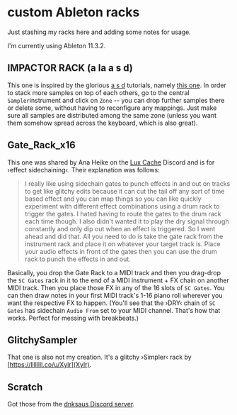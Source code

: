 # custom Ableton racks

Just stashing my racks here and adding some notes for usage.

I'm currently using Ableton 11.3.2.

## IMPACTOR RACK (a la a s d)

This one is inspired by the glorious [a s d](https://patreon.com/a_s_d) tutorials, namely [this one](https://www.youtube.com/watch?v=mdEl03HaNz0). In order to stack more samples on top of each others, go to the central `Sampler`instrument and click on `Zone` -- you can drop further samples there or delete some, without having to reconfigure any mappings. Just make sure all samples are distributed among the same zone (unless you want them somehow spread across the keyboard, which is also great).

## Gate_Rack_x16

This one was shared by Ana Heike on the [Lux Cache](https://www.patreon.com/luxcache) Discord and is for ›effect sidechaining‹. Their explanation was follows:

> I really like using sidechain gates to punch effects in and out on tracks to get like glitchy edits because it can cut the tail off any sort of time based effect and you can map things so you can like quickly experiment with different effect combinations using a drum rack to trigger the gates. I hated having to route the gates to the drum rack each time though. I also didn't wanted it to play the dry signal through constantly and only dip out when an effect is triggered. So I went ahead and did that. All you need to do is take the gate rack from the instrument rack and place it on whatever your target track is. Place your audio effects in front of the gates then you can use the drum rack to punch the effects in and out.

Basically, you drop the Gate Rack to a MIDI track and then you drag-drop the `SC Gates` rack in it to the end of a MIDI instrument + FX chain on another MIDI track. Then you place those FX in any of the 16 slots of `SC Gates`. You can then draw notes in your first MIDI track's 1-16 piano roll wherever you want the respective FX to happen. (You'll see that the ›DRY‹ chain of `SC Gates` has sidechain `Audio From` set to your MIDI channel. That's how that works. Perfect for messing with breakbeats.)

## GlitchySampler

That one is also not my creation. It's a glitchy ›Simpler‹ rack by [https://llllllll.co/u/Xylr](Xylr).

## Scratch

Got those from the [dnksaus Discord server](https://discord.com/channels/921897457565200384/921944150981632030/1192270832811114506).
